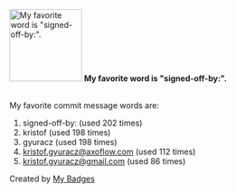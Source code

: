 <img src="https://my-badges.github.io/my-badges/favorite-word.png" alt="My favorite word is &quot;signed-off-by:&quot;." title="My favorite word is &quot;signed-off-by:&quot;." width="128">
<strong>My favorite word is &quot;signed-off-by:&quot;.</strong>
<br><br>

My favorite commit message words are:

1. signed-off-by: (used 202 times)
2. kristof (used 198 times)
3. gyuracz (used 198 times)
4. <kristof.gyuracz@axoflow.com> (used 112 times)
5. <kristof.gyuracz@gmail.com> (used 86 times)


Created by <a href="https://github.com/my-badges/my-badges">My Badges</a>